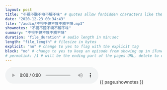 ```yaml
---
layout: post
title: "不視不聽不嗅不觸不味" # quotes allow forbidden characters like the colon
date: "2020-12-23 00:34:43"
file: "/audio/不視不聽不嗅不觸不味.mp3"
shownotes: "不視不聽不嗅不觸不味"
summary: "不視不聽不嗅不觸不味"
duration: "file_duration" # audio length in min:sec
length: "file_length" # filesize in bytes
explicit: "no" # change to yes to flag with the explicit tag
block: "no" # change to yes to keep an episode from showing up in iTunes
# permalink: /1 # will be the ending part of the pages URL, delete to default to the title
---
```


<audio controls>
<source src="{{site.url}}{{site.baseurl}}{{ page.file }}" type="audio/x-mp3">
Your browser does not support the audio element.
</audio>
{{ page.shownotes }}
